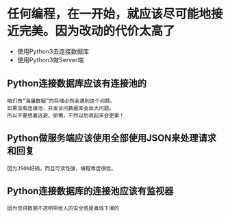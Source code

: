 # 任何编程，在一开始，就应该尽可能地接近完美。因为改动的代价太高了  

* 使用Python3去连接数据库  
* 使用Python3做Server端  

## Python连接数据库应该有连接池的  

    咱们做“海量数据”的存储必然会遇到这个问题。  
    如果没有连接池，并发访问数据库会出大问题。  
    所以不要想着逃避、偷懒，不然以后改起来会更累！  

## Python做服务端应该使用全部使用JSON来处理请求和回复

    因为JSON好搞，而且可读性强，编程难度很低。  

## Python连接数据库的连接池应该有监视器  

    因为觉得数据不透明带给人的安全感是直线下滑的  
